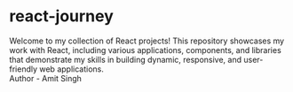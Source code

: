 # react-journey
Welcome to my collection of React projects! This repository showcases my work with React, including various applications, components, and libraries that demonstrate my skills in building dynamic, responsive, and user-friendly web applications.
<br>
Author - Amit Singh
